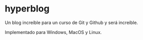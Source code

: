 # hyperblog
Un blog increíble para un curso de Git y Github y será increíble.

Implementado para Windows, MacOS y Linux.
